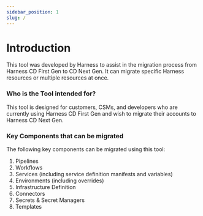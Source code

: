 ```yaml
---
sidebar_position: 1
slug: /
---
```


# Introduction

This tool was developed by Harness to assist in the migration process from Harness CD First Gen to CD Next Gen. It can migrate specific Harness resources or multiple resources at once.

### Who is the Tool intended for?

This tool is designed for customers, CSMs, and developers who are currently using Harness CD First Gen and wish to migrate their accounts to Harness CD Next Gen.

### Key Components that can be migrated
The following key components can be migrated using this tool:

1. Pipelines
2. Workflows
3. Services (including service definition manifests and variables)
4. Environments (including overrides)
5. Infrastructure Definition
6. Connectors
7. Secrets & Secret Managers
8. Templates

